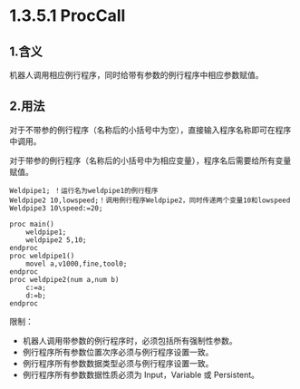 # 1.3.5.1 ProcCall

## 1.含义

机器人调用相应例行程序，同时给带有参数的例行程序中相应参数赋值。

## 2.用法

对于不带参的例行程序（名称后的小括号中为空），直接输入程序名称即可在程序中调用。

对于带参的例行程序（名称后的小括号中为相应变量），程序名后需要给所有变量赋值。

```
Weldpipe1; ！运行名为weldpipe1的例行程序
Weldpipe2 10,lowspeed;！调用例行程序Weldpipe2，同时传递两个变量10和lowspeed
Weldpipe3 10\speed:=20;
```

```
proc main()
	weldpipe1;
	weldpipe2 5,10;
endproc
proc weldpipe1()
	movel a,v1000,fine,tool0;
endproc
proc weldpipe2(num a,num b)
	c:=a;
	d:=b;
endproc
```

限制：

- 机器人调用带参数的例行程序时，必须包括所有强制性参数。
- 例行程序所有参数位置次序必须与例行程序设置一致。
- 例行程序所有参数数据类型必须与例行程序设置一致。
- 例行程序所有参数数据性质必须为 Input，Variable 或 Persistent。

